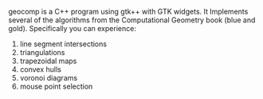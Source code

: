 geocomp is a C++ program using gtk++ with GTK widgets.
It Implements several of the algorithms from the Computational Geometry book (blue and gold).
Specifically you can experience:
1) line segment intersections
2) triangulations
3) trapezoidal maps
4) convex hulls
5) voronoi diagrams
6) mouse point selection